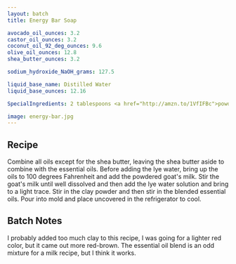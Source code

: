 ```yaml
---
layout: batch
title: Energy Bar Soap

avocado_oil_ounces: 3.2
castor_oil_ounces: 3.2
coconut_oil_92_deg_ounces: 9.6
olive_oil_ounces: 12.8
shea_butter_ounces: 3.2

sodium_hydroxide_NaOH_grams: 127.5

liquid_base_name: Distilled Water
liquid_base_ounces: 12.16

SpecialIngredients: 2 tablespoons <a href="http://amzn.to/1VfIFBc">powdered goat's milk</a>, 2 tablespoons <a href="http://amzn.to/1P0vxbg">Moroccan red clay powder</a>, 2 tablespoons <a href="http://amzn.to/1mO82Mu">Indian healing clay powder (calcium bentonite)</a>, 1 oz. energy blend (Natures Truth brand) essential oils (consists of grapefruit, juniper berry, bergamot, sweet orange, tangerine, and geranium essential oils).

image: energy-bar.jpg
---
```


## Recipe
Combine all oils except for the shea butter, leaving the shea butter aside to combine with the essential oils. Before adding the lye water, bring up the oils to 100 degrees Fahrenheit and add the powdered goat's milk.  Stir the goat's milk until well dissolved and then add the lye water solution and bring to a light trace.  Stir in the clay powder and then stir in the blended essential oils. Pour into mold and place uncovered in the refrigerator to cool.

## Batch Notes
I probably added too much clay to this recipe, I was going for a lighter red color, but it came out more red-brown. The essential oil blend is an odd mixture for a milk recipe, but I think it works.